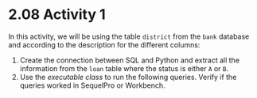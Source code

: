 # 2.08 Activity 1

In this activity, we will be using the table `district` from the `bank` database and according to the description for the different columns:

1. Create the connection between SQL and Python and extract all the information from the `loan` table where the status is either `A` or `B`.
2. Use the _executable class_ to run the following queries. Verify if the queries worked in SequelPro or Workbench.
